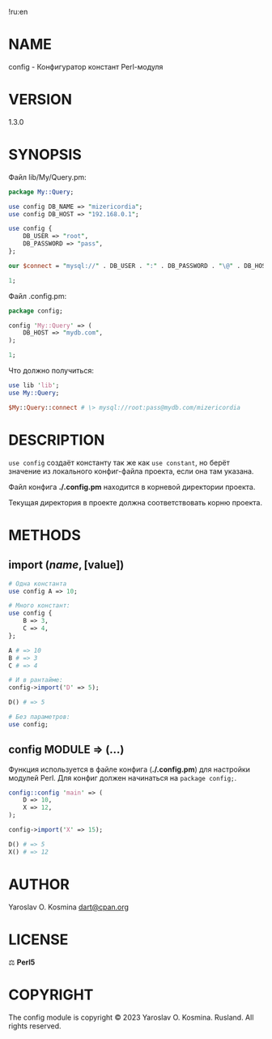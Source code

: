 !ru:en
# NAME

config - Конфигуратор констант Perl-модуля

# VERSION

1.3.0

# SYNOPSIS

Файл lib/My/Query.pm:
```perl
package My::Query;

use config DB_NAME => "mizericordia";
use config DB_HOST => "192.168.0.1";

use config {
    DB_USER => "root",
    DB_PASSWORD => "pass",
};

our $connect = "mysql://" . DB_USER . ":" . DB_PASSWORD . "\@" . DB_HOST . "/" . DB_NAME;

1;
```

Файл .config.pm:
```perl
package config;

config 'My::Query' => (
    DB_HOST => "mydb.com",
);

1;
```

Что должно получиться:
```perl
use lib 'lib';
use My::Query;

$My::Query::connect # \> mysql://root:pass@mydb.com/mizericordia
```

# DESCRIPTION

`use config` создаёт константу так же как `use constant`, но берёт значение из локального конфиг-файла проекта, если она там указана.

Файл конфига **./.config.pm** находится в корневой директории проекта.

Текущая директория в проекте должна соответствовать корню проекта.

# METHODS

## import ($name, [$value])

```perl
# Одна константа
use config A => 10;

# Много констант:
use config {
    B => 3,
    C => 4,
};

A # => 10
B # => 3
C # => 4

# И в рантайме:
config->import('D' => 5);

D() # => 5

# Без параметров:
use config;
```

## config MODULE => (...)

Функция используется в файле конфига (**./.config.pm**) для настройки модулей Perl. Для конфиг должен начинаться на `package config;`.

```perl
config::config 'main' => (
    D => 10,
    X => 12,
);

config->import('X' => 15);

D() # => 5
X() # => 12
```

# AUTHOR

Yaroslav O. Kosmina <dart@cpan.org>

# LICENSE

⚖ **Perl5**

# COPYRIGHT

The config module is copyright © 2023 Yaroslav O. Kosmina. Rusland. All rights reserved.